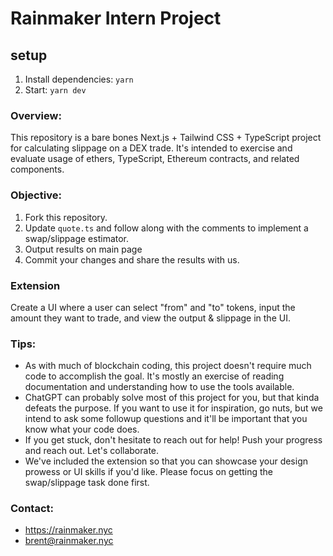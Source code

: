 # Rainmaker Intern Project

## setup

1. Install dependencies: `yarn`
2. Start: `yarn dev`

### Overview:

This repository is a bare bones Next.js + Tailwind CSS + TypeScript project for calculating slippage on a DEX trade. It's intended to exercise and evaluate usage of ethers, TypeScript, Ethereum contracts, and related components.

### Objective:

1. Fork this repository.
2. Update `quote.ts` and follow along with the comments to implement a swap/slippage estimator.
3. Output results on main page
4. Commit your changes and share the results with us.

### Extension

Create a UI where a user can select "from" and "to" tokens, input the amount they want to trade, and view the output & slippage in the UI.

### Tips:

- As with much of blockchain coding, this project doesn't require much code to accomplish the goal. It's mostly an exercise of reading documentation and understanding how to use the tools available.
- ChatGPT can probably solve most of this project for you, but that kinda defeats the purpose. If you want to use it for inspiration, go nuts, but we intend to ask some followup questions and it'll be important that you know what your code does.
- If you get stuck, don't hesitate to reach out for help! Push your progress and reach out. Let's collaborate.
- We've included the extension so that you can showcase your design prowess or UI skills if you'd like. Please focus on getting the swap/slippage task done first.

### Contact:

- https://rainmaker.nyc
- brent@rainmaker.nyc
